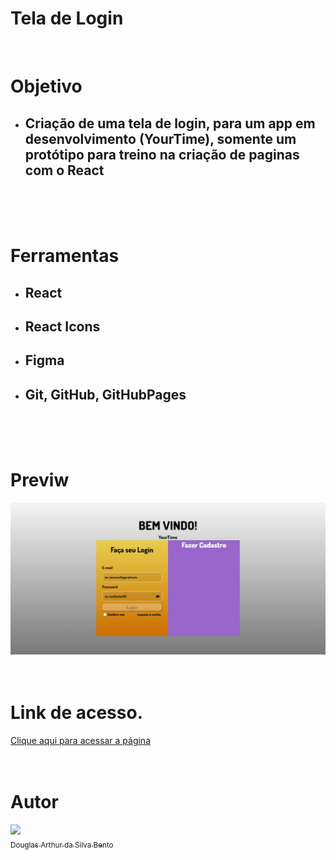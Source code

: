 # Tela de Login

<br/>


# Objetivo
- ## Criação de uma tela de login, para um app em desenvolvimento (YourTime), somente um protótipo para treino na criação de paginas com o React

<br/>
<br/>
<br/>

# Ferramentas

- ## React
- ## React Icons
- ## Figma
- ## Git, GitHub, GitHubPages

<br/>
<br/>
<br/>

# Previw

<img src="./github/previw.jpeg"/>

<br/>
<br/>
<br/>

# Link de acesso.

<html>
    <a href="https://douglasarthurr.github.io/Project-web-login/">Clique aqui para acessar a página</a>
</html>

<br/>
<br/>
<br/>

# Autor


[<img src="https://avatars.githubusercontent.com/u/106849298?s=400&u=32da81625b4d70bc25578e099fce392b77b75634&v=4" width=115><br><sub>Douglas Arthur da Silva Bento</sub>](https://github.com/douglasarthurr)
